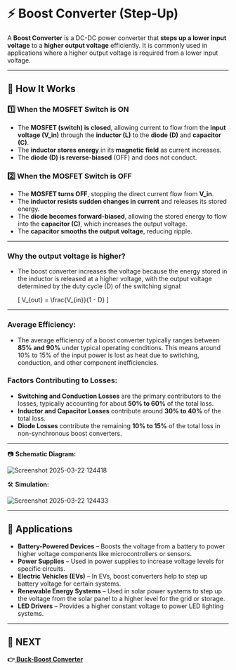 # ⚡ Boost Converter (Step-Up)  

A **Boost Converter** is a DC-DC power converter that **steps up a lower input voltage** to a **higher output voltage** efficiently. It is commonly used in applications where a higher output voltage is required from a lower input voltage.

---

## 🔹 How It Works  

### **1️⃣ When the MOSFET Switch is ON**  
- The **MOSFET (switch) is closed**, allowing current to flow from the **input voltage (V_in)** through the **inductor (L)** to the **diode (D)** and **capacitor (C)**.  
- The **inductor stores energy** in its **magnetic field** as current increases.  
- The **diode (D) is reverse-biased** (OFF) and does not conduct.  

### **2️⃣ When the MOSFET Switch is OFF**  
- The **MOSFET turns OFF**, stopping the direct current flow from **V_in**.  
- The **inductor resists sudden changes in current** and releases its stored energy.  
- The **diode becomes forward-biased**, allowing the stored energy to flow into the **capacitor (C)**, which increases the output voltage.  
- The **capacitor smooths the output voltage**, reducing ripple.  

---

### **Why the output voltage is higher?**
- The boost converter increases the voltage because the energy stored in the inductor is released at a higher voltage, with the output voltage determined by the duty cycle (D) of the switching signal:
  
  \[ V_{out} = \frac{V_{in}}{1 - D} \]

---


### **Average Efficiency:**
- The average efficiency of a boost converter typically ranges between **85% and 90%** under typical operating conditions. This means around 10% to 15% of the input power is lost as heat due to switching, conduction, and other component inefficiencies.

### **Factors Contributing to Losses:**
- **Switching and Conduction Losses** are the primary contributors to the losses, typically accounting for about **50% to 60%** of the total loss.
- **Inductor and Capacitor Losses** contribute around **30% to 40%** of the total loss.
- **Diode Losses** contribute the remaining **10% to 15%** of the total loss in non-synchronous boost converters.

---

📷 **Schematic Diagram:**  

![Screenshot 2025-03-22 124418](https://github.com/user-attachments/assets/940d7030-aba4-4613-832e-ede337d9950f)

🛠 **Simulation:**  

![Screenshot 2025-03-22 124433](https://github.com/user-attachments/assets/c592eb7e-3234-4409-b830-6a8ad3bbd7b5)

---

## 📌 Applications  
- **Battery-Powered Devices** – Boosts the voltage from a battery to power higher voltage components like microcontrollers or sensors.  
- **Power Supplies** – Used in power supplies to increase voltage levels for specific circuits.  
- **Electric Vehicles (EVs)** – In EVs, boost converters help to step up battery voltage for certain systems.  
- **Renewable Energy Systems** – Used in solar power systems to step up the voltage from the solar panel to a higher level for the grid or storage.  
- **LED Drivers** – Provides a higher constant voltage to power LED lighting systems.

---

## 🔹 NEXT  
**👉[ Buck-Boost Converter ](../Buck-Boost_Converter)**
